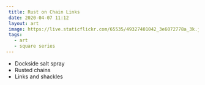 ```yaml
---
 title: Rust on Chain Links
 date: 2020-04-07 11:12
 layout: art
 image: https://live.staticflickr.com/65535/49327401042_3e6072778a_3k.jpg
 tags:
   - art
   - square series
---
```


- Dockside salt spray
- Rusted chains
- Links and shackles
